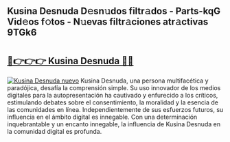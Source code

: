 ## Kusina Desnuda D𝚎sn𝚞dos filtr𝚊dos - Parts-kqG Vid𝚎os f𝚘tos - N𝚞evas filtr𝚊ciones atr𝚊ctivas 9TGk6

# <h2><a href="http://mbb0u2h.tromn.icu/?c=Kusina+Desnuda">🔗👉👉👉 Kusina Desnuda 🔗🔗</a></h2>

[![Kusina Desnuda nuevo](https://i.imgur.com/pEAQMta.gif)](http://mbb0u2h.tromn.icu/?c=Kusina+Desnuda)
Kusina Desnuda, una persona multifacética y paradójica, desafía la comprensión simple. Su uso innovador de los medios digitales para la autopresentación ha cautivado y enfurecido a los críticos, estimulando debates sobre el consentimiento, la moralidad y la esencia de las comunidades en línea. Independientemente de sus esfuerzos futuros, su influencia en el ámbito digital es innegable. Con una determinación inquebrantable y un encanto innegable, la influencia de Kusina Desnuda en la comunidad digital es profunda.
